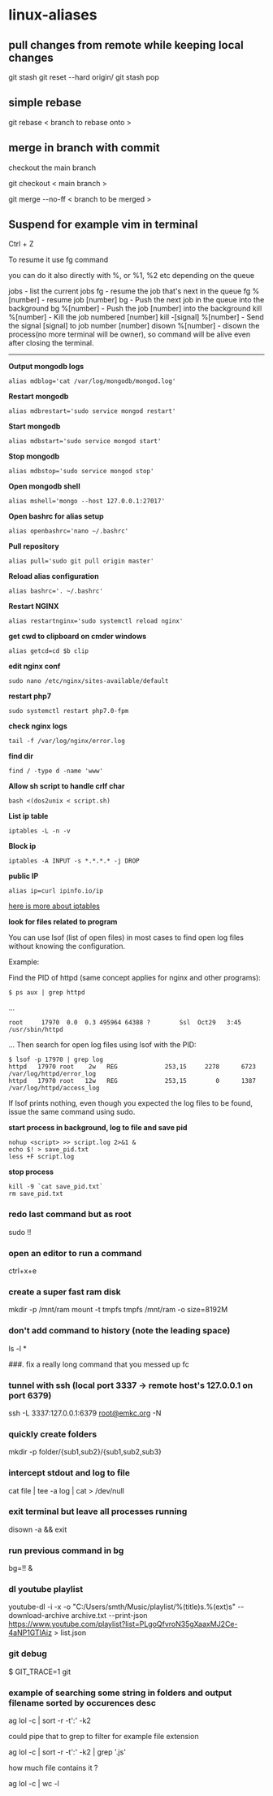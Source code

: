 # linux-aliases

## pull changes from remote while keeping local changes

git stash
git reset --hard origin/<branch>
git stash pop
 
## simple rebase 

git rebase < branch to rebase onto >

## merge in branch with commit

checkout the main branch

git checkout < main branch >
 
git merge --no-ff < branch to be merged >

## Suspend for example vim in terminal 

Ctrl + Z

To resume it use fg command

you can do it also directly with %, or %1, %2 etc depending on the queue

jobs - list the current jobs
fg - resume the job that's next in the queue
fg %[number] - resume job [number]
bg - Push the next job in the queue into the background
bg %[number] - Push the job [number] into the background
kill %[number] - Kill the job numbered [number]
kill -[signal] %[number] - Send the signal [signal] to job number [number]
disown %[number] - disown the process(no more terminal will be owner), so command will be alive even after closing the terminal.
 
---

**Output mongodb logs**

```
alias mdblog='cat /var/log/mongodb/mongod.log'
```

**Restart mongodb**

```
alias mdbrestart='sudo service mongod restart'
```

**Start mongodb**

```
alias mdbstart='sudo service mongod start'
```

**Stop mongodb**

```
alias mdbstop='sudo service mongod stop'
```

**Open mongodb shell**

```
alias mshell='mongo --host 127.0.0.1:27017'
```

**Open bashrc for alias setup**

```
alias openbashrc='nano ~/.bashrc'
```

**Pull repository**

```
alias pull='sudo git pull origin master'
```

**Reload alias configuration**

```
alias bashrc='. ~/.bashrc'
```

**Restart NGINX**

```
alias restartnginx='sudo systemctl reload nginx'
```

**get cwd to clipboard on cmder windows**

```
alias getcd=cd $b clip
```

**edit nginx conf**

```
sudo nano /etc/nginx/sites-available/default
```

**restart php7**

```
sudo systemctl restart php7.0-fpm
```

**check nginx logs**

```
tail -f /var/log/nginx/error.log
```

**find dir**

```
find / -type d -name 'www'
```

**Allow sh script to handle crlf char**

```
bash <(dos2unix < script.sh)
```

**List ip table**

```
iptables -L -n -v
```

**Block ip**

```
iptables -A INPUT -s *.*.*.* -j DROP
```

**public IP**

```
alias ip=curl ipinfo.io/ip
```

[here is more about iptables](http://www.pettingers.org/code/firewall.html)


**look for files related to program**

You can use lsof (list of open files) in most cases to find open log files without knowing the configuration.

Example:

Find the PID of httpd (same concept applies for nginx and other programs):
```
$ ps aux | grep httpd
```
...
```
root     17970  0.0  0.3 495964 64388 ?        Ssl  Oct29   3:45 /usr/sbin/httpd
```
...
Then search for open log files using lsof with the PID:
```
$ lsof -p 17970 | grep log
httpd   17970 root    2w   REG             253,15     2278      6723 /var/log/httpd/error_log
httpd   17970 root   12w   REG             253,15        0      1387 /var/log/httpd/access_log
```
If lsof prints nothing, even though you expected the log files to be found, issue the same command using sudo.


**start process in background, log to file and save pid**

```
nohup <script> >> script.log 2>&1 &
echo $! > save_pid.txt
less +F script.log
```

**stop process**

```
kill -9 `cat save_pid.txt`
rm save_pid.txt
```
### redo last command but as root
sudo !!

### open an editor to run a command
ctrl+x+e

### create a super fast ram disk
mkdir -p /mnt/ram
mount -t tmpfs tmpfs /mnt/ram -o size=8192M

### don't add command to history (note the leading space)
 ls -l *

###. fix a really long command that you messed up
fc

### tunnel with ssh (local port 3337 -> remote host's 127.0.0.1 on port 6379)
ssh -L 3337:127.0.0.1:6379 root@emkc.org -N

### quickly create folders
mkdir -p folder/{sub1,sub2}/{sub1,sub2,sub3}

### intercept stdout and log to file
cat file | tee -a log | cat > /dev/null

### exit terminal but leave all processes running
disown -a && exit

### run previous command in bg

bg=!! &

### dl youtube playlist

 youtube-dl -i -x -o "C:/Users/smth/Music/playlist/%(title)s.%(ext)s" --download-archive archive.txt --print-json https://www.youtube.com/playlist?list=PLgoQfvroN35gXaaxMJ2Ce-4aNP1GTlAiz > list.json
 
 ### git debug
 
 $ GIT_TRACE=1 git
 
 
 ### example of searching some string in folders and output filename sorted by occurences desc
 
 ag lol -c | sort -r -t':' -k2
 
 could pipe that to grep to filter for example file extension
 
  ag lol -c | sort -r -t':' -k2 | grep '\.js'
  
  how much file contains it ? 
  
   ag lol -c | wc -l
